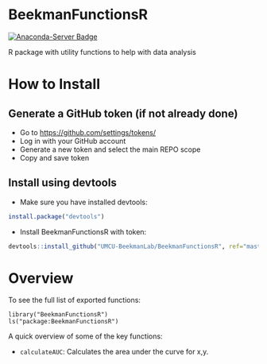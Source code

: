 # BeekmanFunctionsR

[![Anaconda-Server Badge](https://anaconda.org/fongchun/r-tinyutils/badges/version.svg)](https://anaconda.org/fongchun/r-tinyutils)

R package with utility functions to help with data analysis

# How to Install

## Generate a GitHub token (if not already done)
* Go to https://github.com/settings/tokens/ 
* Log in with your GitHub account
* Generate a new token and select the main REPO scope
* Copy and save token

## Install using devtools 
* Make sure you have installed devtools:
```r
install.package("devtools")
```

* Install BeekmanFunctionsR with token:

```r
devtools::install_github("UMCU-BeekmanLab/BeekmanFunctionsR", ref="master", auth_token="<replace with token>")
```

# Overview

To see the full list of exported functions:

```{r}
library("BeekmanFunctionsR")
ls("package:BeekmanFunctionsR")
```

A quick overview of some of the key functions:

* `calculateAUC`: Calculates the area under the curve for x,y.
